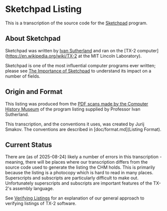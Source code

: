 # Sketchpad Listing

This is a transcription of the source code for the
[Sketchpad](https://en.wikipedia.org/wiki/Sketchpad) program.

## About Sketchpad

Sketchpad was written by [Ivan
Sutherland](https://en.wikipedia.org/wiki/Ivan_Sutherland) and ran on
the [TX-2 computer](https://en.wikipedia.org/wiki/TX-2 at the MIT
Lincoln Laboratory).

Sketchpad is one of the most influential computer programs ever
written; please see [The Importance of Sketchpad](doc/importance.md)
to understand its impact on a number of fields.

## Origin and Format

This listing was produced from the [PDF scans made by the Computer
History
Museum](https://www.computerhistory.org/collections/catalog/102726903)
of the program listing supplied by Professor Ivan Sutherland.

This transcription, and the conventions it uses, was created by Jurij
Smakov.  The conventions are described in [doc/format.md](Listing
Format).

## Current Status

There are (as of 2025-08-24) likely a number of errors in this
transcription - meaning, there will be places where our transcription
differs from the source code used to generate the listing the CHM
holds.  This is primarily because the listing is a photocopy which is
hard to read in many places.  Superscripts and subscripts are
particularly difficult to make out.  Unfortunately superscripts and
subscripts are important features of the TX-2's assembly language.

See [Verifying
Listings](https://tx-2.github.io/software/verifying-listings) for an
explanation of our general approach to verifying listings of TX-2
software.
